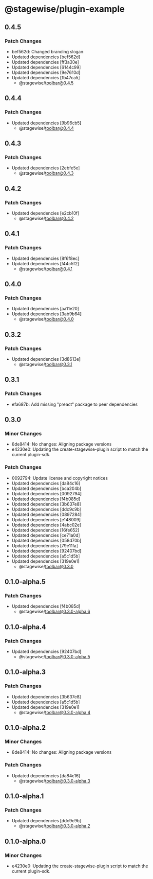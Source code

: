 # @stagewise/plugin-example

## 0.4.5

### Patch Changes

- bef562d: Changed branding slogan
- Updated dependencies [bef562d]
- Updated dependencies [ff3a30e]
- Updated dependencies [6144c99]
- Updated dependencies [9e7610d]
- Updated dependencies [1b47ca5]
  - @stagewise/toolbar@0.4.5

## 0.4.4

### Patch Changes

- Updated dependencies [9b96cb5]
  - @stagewise/toolbar@0.4.4

## 0.4.3

### Patch Changes

- Updated dependencies [2ebfe5e]
  - @stagewise/toolbar@0.4.3

## 0.4.2

### Patch Changes

- Updated dependencies [e2cb10f]
  - @stagewise/toolbar@0.4.2

## 0.4.1

### Patch Changes

- Updated dependencies [8f6f8ec]
- Updated dependencies [f44c5f2]
  - @stagewise/toolbar@0.4.1

## 0.4.0

### Patch Changes

- Updated dependencies [aa11e20]
- Updated dependencies [3ab9b64]
  - @stagewise/toolbar@0.4.0

## 0.3.2

### Patch Changes

- Updated dependencies [3d8613e]
  - @stagewise/toolbar@0.3.1

## 0.3.1

### Patch Changes

- efa687b: Add missing "preact" package to peer dependencies

## 0.3.0

### Minor Changes

- 8de8414: No changes: Aligning package versions
- e4230e0: Updating the create-stagewise-plugin script to match the current plugin-sdk.

### Patch Changes

- 0092794: Update license and copyright notices
- Updated dependencies [da84c16]
- Updated dependencies [bca204b]
- Updated dependencies [0092794]
- Updated dependencies [f4b085d]
- Updated dependencies [3b637e8]
- Updated dependencies [ddc9c9b]
- Updated dependencies [0897284]
- Updated dependencies [e148009]
- Updated dependencies [4abc02e]
- Updated dependencies [16fe652]
- Updated dependencies [ce71a0d]
- Updated dependencies [058d70b]
- Updated dependencies [79e11fa]
- Updated dependencies [92407bd]
- Updated dependencies [a5c1d5b]
- Updated dependencies [319e0e1]
  - @stagewise/toolbar@0.3.0

## 0.1.0-alpha.5

### Patch Changes

- Updated dependencies [f4b085d]
  - @stagewise/toolbar@0.3.0-alpha.6

## 0.1.0-alpha.4

### Patch Changes

- Updated dependencies [92407bd]
  - @stagewise/toolbar@0.3.0-alpha.5

## 0.1.0-alpha.3

### Patch Changes

- Updated dependencies [3b637e8]
- Updated dependencies [a5c1d5b]
- Updated dependencies [319e0e1]
  - @stagewise/toolbar@0.3.0-alpha.4

## 0.1.0-alpha.2

### Minor Changes

- 8de8414: No changes: Aligning package versions

### Patch Changes

- Updated dependencies [da84c16]
  - @stagewise/toolbar@0.3.0-alpha.3

## 0.1.0-alpha.1

### Patch Changes

- Updated dependencies [ddc9c9b]
  - @stagewise/toolbar@0.3.0-alpha.2

## 0.1.0-alpha.0

### Minor Changes

- e4230e0: Updating the create-stagewise-plugin script to match the current plugin-sdk.
